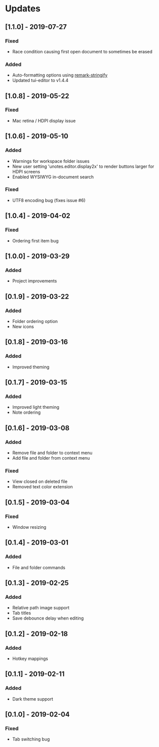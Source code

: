 # Updates

## [1.1.0] - 2019-07-27

### Fixed

- Race condition causing first open document to sometimes be erased

### Added

- Auto-formatting options using [remark-stringify](https://github.com/remarkjs/remark/tree/master/packages/remark-stringify)
- Updated tui-editor to v1.4.4

## [1.0.8] - 2019-05-22

### Fixed

- Mac retina / HDPI display issue

## [1.0.6] - 2019-05-10

### Added

- Warnings for workspace folder issues
- New user setting 'unotes.editor.display2x' to render buttons larger for HDPI screens
- Enabled WYSIWYG in-document search

### Fixed

- UTF8 encoding bug (fixes issue #6)

## [1.0.4] - 2019-04-02

### Fixed

- Ordering first item bug

## [1.0.0] - 2019-03-29

### Added

- Project improvements

## [0.1.9] - 2019-03-22

### Added

- Folder ordering option
- New icons

## [0.1.8] - 2019-03-16

### Added

- Improved theming

## [0.1.7] - 2019-03-15

### Added

- Improved light theming
- Note ordering

## [0.1.6] - 2019-03-08

### Added

- Remove file and folder to context menu
- Add file and folder from context menu

### Fixed

- View closed on deleted file
- Removed text color extension

## [0.1.5] - 2019-03-04

### Fixed

- Window resizing

## [0.1.4] - 2019-03-01

### Added

- File and folder commands

## [0.1.3] - 2019-02-25

### Added

- Relative path image support
- Tab titles
- Save debounce delay when editing

## [0.1.2] - 2019-02-18

### Added

- Hotkey mappings

## [0.1.1] - 2019-02-11

### Added

- Dark theme support

## [0.1.0] - 2019-02-04

### Fixed

- Tab switching bug
